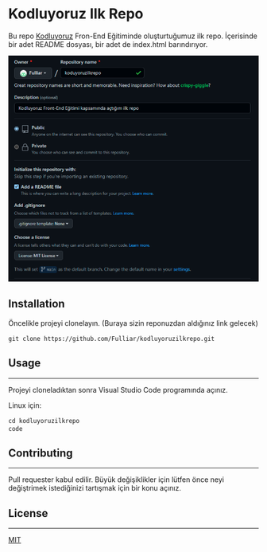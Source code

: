 # **Kodluyoruz Ilk Repo**

Bu repo [Kodluyoruz](https://www.kodluyoruz.org/) Fron-End Eğitiminde oluşturtuğumuz ilk repo. İçerisinde bir adet README dosyası, bir adet de index.html barındırıyor.

![GithubIlkRepo](https://raw.githubusercontent.com/Fulliar/kodluyoruzilkrepo/main/GithubIlkRepo.png)

## **Installation**

Öncelikle projeyi clonelayın. (Buraya sizin reponuzdan aldığınız link gelecek)

```
git clone https://github.com/Fulliar/kodluyoruzilkrepo.git
```

## **Usage**
------------------------

Projeyi cloneladıktan sonra Visual Studio Code programında açınız.

Linux için:

```
cd kodluyoruzilkrepo
code
```

## **Contributing**
---------

Pull requester kabul edilir. Büyük değişiklikler için lütfen önce neyi değiştrimek istediğinizi tartışmak için bir konu açınız.

## **License**
------------------

[MIT](https://choosealicense.com/licenses/mit/)